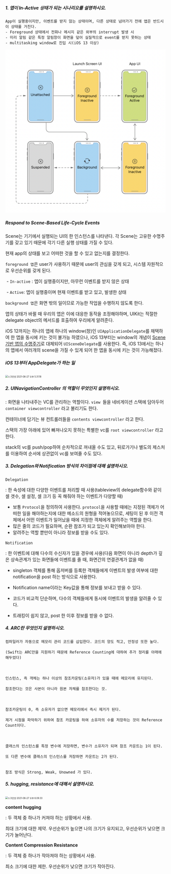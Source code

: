 

##### 1. 앱이 In-Active 상태가 되는 시나리오를 설명하시오.

```
App이 실행중이지만, 이벤트를 받지 않는 상태이며, 다른 상태로 넘어가기 전에 앱은 반드시 이 상태를 거친다.
- Foreground 상태에서 전화나 메시지 같은 외부의 interrupt 발생 시
- 미리 알림 같은 특정 알림창이 화면을 덮어 실질적으로 event를 받지 못하는 상태 
- multitasking window로 진입 시(iOS 13 이상)
```

![ex_screenshot](././image/In-Active.png)


##### Respond to Scene-Based Life-Cycle Events

Scene는 기기에서 실행되는 UI의 한 인스턴스를 나타낸다. 각 Scene는 고유한 수명주기를 갖고 있기 때문에 각기 다른 실행 상태를 가질 수 있다. 

현재 app의 상태를 보고 어떠한 것을 할 수 있고 없는지를 결정한다. 

`foreground 앱`은 user가 사용하기 때문에 user의 관심을 갖게 되고, 시스템 자원적으로 우선순위를 갖게 된다. 

​		- `In-active` : 앱이 실행중이지만, 아무런 이벤트를 받지 않은 상태

​		- `Active`: 앱이 실행중이며 현재 이벤트를 받고 있고, 발생한 상태 



`background 앱`은 화면 밖의 일이므로 가능한 작업을 수행하지 않도록 한다. 



앱의 상태가 바뀔 때 우리의 앱은 이에 대응한 동작을 조정해야하며,  UIKit는 적절한 delegate object의 메서드를 호출하여 우리에게 알려준다.  



iOS 12까지는 하나의 앱에 하나의 window(창)인 `UIApplicationDelegate`를 채택하여 한 앱을 동시에 키는 것이 불가능 하였으나, iOS 13부터는 window의 개념이  <u>Scene 기반 앱의 수명주기</u>로 대체되어  `UISceneDelegate`를 사용한다. 즉, iOS 13에서는 하나의 앱에서 여러개의 scene을 가질 수 있게 되어 한 앱을 동시에 키는 것이 가능해졌다. 



##### iOS 13부터 AppDelegate가 하는 일 

<img src="/Users/lumi/Library/Application Support/typora-user-images/스크린샷 2021-06-27 오후 5.31.18.png" alt="스크린샷 2021-06-27 오후 5.31.18" style="zoom:50%;" />





##### 2. UINavigationController 의 역할이 무엇인지 설명하시오.

: 화면을 나타내주는 VC를 관리하는 역할이다. `view `들을 네비게이션 스택에 담아두어 `container viewcontroller` 라고 불리기도 한다. 

컨테이너에 담기는 뷰 컨트롤러들을 `contents viewcontroller` 라고 한다. 



스택의 가장 아래에 있어 빠져나오지 못하는 특별한 vc를 `root viewcontroller` 라고 한다. 

stack의 vc를 push/pop하여 순차적으로 꺼내올 수도 있고, 뒤로가기나 별도의 제스처를 이용하여 순서에 상관없이 vc를 보여줄 수도 있다. 





##### 3. Delegation와 Notification 방식의 차이점에 대해 설명하시오.

`Delegation` 

: 한 속성에 대한 다양한 이벤트를 처리할 때 사용(tableview의 delegate함수와 같이 셀 갯수, 셀 설정, 셀 크기 등 꼭 해줘야 하는 이벤트가 다양할 때)

- 보통 `Protocol`을 정의하여 사용한다. `protocol`을 사용할 때에는 지정된 객체가 어떠한 일을 해야하는지에 대한 메소드의 원형을 적어놓으므로, 세팅이 된 후 이전 객체에서 어떤 이벤트가 일어났을 때에 지정한 객체에게 알려주는 역할을 한다. 
- 많은 줄의 코드가 필요하며, 순환 참조가 되고 있는지 확인해보아야 한다. 
- 알려주는 역할 뿐만이 아니라 정보를 받을 수도 있다. 



`Notification`

: 한 이벤트에 대해 다수의 수신자가 있을 경우에 사용(다음 화면이 아니라 depth가 깊은 상속관계가 있는 화면들에 이벤트를 줄 때, 화면간의 연결관계가 없을 때)

- singleton 객체를 통해 옵저버를 등록한 객체들에게 이벤트의 발생 여부에 대한 notification을 post 하는 방식으로 사용한다. 

- Notification name이라는 Key값을 통해 정보를 보내고 받을 수 있다. 

- 코드가 비교적 단순하며, 다수의 객체들에게 동시에 이벤트의 발생을 알려줄 수 있다. 

- 트래킹이 쉽지 않고, post 한 이후 정보를 받을 수 없다. 

  





##### 4. ARC란 무엇인지 설명하시오.

```
컴파일러가 자동으로 메모리 관리 코드를 삽입한다. 코드의 양도 적고, 안정성 또한 높다. 

(Swift는 ARC만을 지원하기 때문에 Reference Counting에 대하여 추가 정리를 아래에 해두었다)

 

인스턴스, 즉 객체는 하나 이상의 참조카운팅(소유자)가 있을 때에 메모리에 유지된다. 

참조한다는 것은 사본이 아니라 원본 자체를 참조한다는 것.

 

참조카운팅이 0, 즉 소유자가 없으면 메모리에서 즉시 제거가 된다. 

제거 시점을 파악하기 위하여 참조 카운팅을 하여 소유자의 수를 저장하는 것이 Reference Count이다.

 

클래스의 인스턴스를 특정 변수에 저장하면, 변수가 소유자가 되며 참조 카운트는 1이 된다.

또 다른 변수에 클래스의 인스턴스를 저장하면 카운트는 2가 된다. 


참조 방식은 Strong, Weak, Unowned 가 있다. 
```





##### 5. hugging, resistance에 대해서 설명하시오.

<img src="/Users/lumi/Library/Application Support/typora-user-images/스크린샷 2021-06-27 오후 6.09.33.png" alt="스크린샷 2021-06-27 오후 6.09.33" style="zoom:50%;" />

**content hugging**

: 두 객체 중 하나가 커져야 하는 상황에서 사용.

최대 크기에 대한 제약. 우선순위가 높으면 나의 크기가 유지되고, 우선순위가 낮으면 크기가 늘어난다. 

**Content Compression Resistance** 

: 두 객체 중 하나가 작아져야 하는 상황에서 사용.

최소 크기에 대한 제한. 우선순위가 낮으면 크기가 작아진다. 







